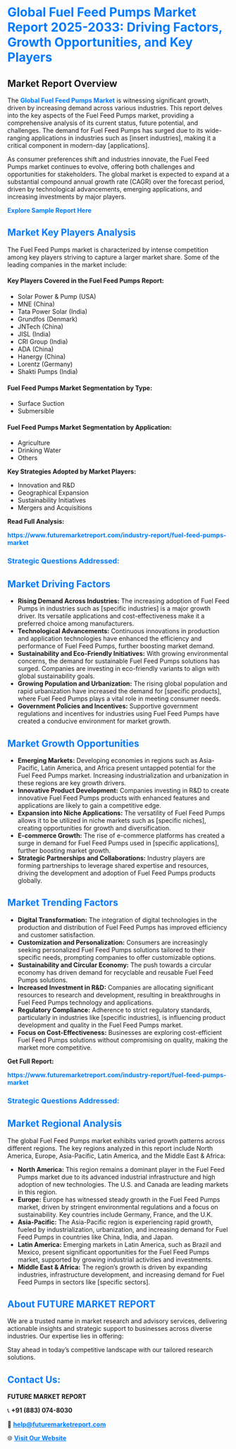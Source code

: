 <h1 style="color: #007BFF;">Global Fuel Feed Pumps Market Report 2025-2033: Driving Factors, Growth Opportunities, and Key Players</h1>

<section id="overview">
<h2>Market Report Overview</h2>
<p>The <a href="https://www.futuremarketreport.com/industry-report/fuel-feed-pumps-market" style="color: #007BFF; text-decoration: none;"><strong>Global Fuel Feed Pumps Market</strong></a> is witnessing significant growth, driven by increasing demand across various industries. This report delves into the key aspects of the Fuel Feed Pumps market, providing a comprehensive analysis of its current status, future potential, and challenges. The demand for Fuel Feed Pumps has surged due to its wide-ranging applications in industries such as [insert industries], making it a critical component in modern-day [applications].</p>
<p>As consumer preferences shift and industries innovate, the Fuel Feed Pumps market continues to evolve, offering both challenges and opportunities for stakeholders. The global market is expected to expand at a substantial compound annual growth rate (CAGR) over the forecast period, driven by technological advancements, emerging applications, and increasing investments by major players.</p>
</section>

<section id="overview">
<p><a href="https://www.futuremarketreport.com/request-sample/reportId=37301" style="color: #007BFF; text-decoration: none;"><strong>Explore Sample Report Here</strong></a></p>
</section>

<section id="key-players">
<h2 style="color: #007BFF;">Market Key Players Analysis</h2>
<p>The Fuel Feed Pumps market is characterized by intense competition among key players striving to capture a larger market share. Some of the leading companies in the market include:</p>
<h4>Key Players Covered in the Fuel Feed Pumps Report:</h4>
<ul><li>Solar Power &amp; Pump (USA)</li><li>MNE (China)</li><li>Tata Power Solar (India)</li><li>Grundfos (Denmark)</li><li>JNTech (China)</li><li>JISL (India)</li><li>CRI Group (India)</li><li>ADA (China)</li><li>Hanergy (China)</li><li>Lorentz (Germany)</li><li>Shakti Pumps (India)</li></ul>
<h4>Fuel Feed Pumps Market Segmentation by Type:</h4>
<ul><li>Surface Suction</li><li>Submersible</li></ul>

<h4>Fuel Feed Pumps Market Segmentation by Application:</h4>
<ul><li>Agriculture</li><li>Drinking Water</li><li>Others</li></ul>
<p><strong>Key Strategies Adopted by Market Players:</strong></p>
<ul>
<li>Innovation and R&D</li>
<li>Geographical Expansion</li>
<li>Sustainability Initiatives</li>
<li>Mergers and Acquisitions</li>
</ul>
</section>

<section>
<p><strong>Read Full Analysis: </strong></p><a href="https://www.futuremarketreport.com/industry-report/fuel-feed-pumps-market" style="color: #007BFF; text-decoration: none;"><strong>https://www.futuremarketreport.com/industry-report/fuel-feed-pumps-market</strong></a>
<h3 style="color: #007BFF;">Strategic Questions Addressed:</h3>
</section>

<section id="driving-factors">
<h2 style="color: #007BFF;">Market Driving Factors</h2>
<ul>
<li><strong>Rising Demand Across Industries:</strong> The increasing adoption of Fuel Feed Pumps in industries such as [specific industries] is a major growth driver. Its versatile applications and cost-effectiveness make it a preferred choice among manufacturers.</li>
<li><strong>Technological Advancements:</strong> Continuous innovations in production and application technologies have enhanced the efficiency and performance of Fuel Feed Pumps, further boosting market demand.</li>
<li><strong>Sustainability and Eco-Friendly Initiatives:</strong> With growing environmental concerns, the demand for sustainable Fuel Feed Pumps solutions has surged. Companies are investing in eco-friendly variants to align with global sustainability goals.</li>
<li><strong>Growing Population and Urbanization:</strong> The rising global population and rapid urbanization have increased the demand for [specific products], where Fuel Feed Pumps plays a vital role in meeting consumer needs.</li>
<li><strong>Government Policies and Incentives:</strong> Supportive government regulations and incentives for industries using Fuel Feed Pumps have created a conducive environment for market growth.</li>
</ul>
</section>

<section id="growth-opportunities">
<h2 style="color: #007BFF;">Market Growth Opportunities</h2>
<ul>
<li><strong>Emerging Markets:</strong> Developing economies in regions such as Asia-Pacific, Latin America, and Africa present untapped potential for the Fuel Feed Pumps market. Increasing industrialization and urbanization in these regions are key growth drivers.</li>
<li><strong>Innovative Product Development:</strong> Companies investing in R&D to create innovative Fuel Feed Pumps products with enhanced features and applications are likely to gain a competitive edge.</li>
<li><strong>Expansion into Niche Applications:</strong> The versatility of Fuel Feed Pumps allows it to be utilized in niche markets such as [specific niches], creating opportunities for growth and diversification.</li>
<li><strong>E-commerce Growth:</strong> The rise of e-commerce platforms has created a surge in demand for Fuel Feed Pumps used in [specific applications], further boosting market growth.</li>
<li><strong>Strategic Partnerships and Collaborations:</strong> Industry players are forming partnerships to leverage shared expertise and resources, driving the development and adoption of Fuel Feed Pumps products globally.</li>
</ul>
</section>

<section id="trending-factors">
<h2 style="color: #007BFF;">Market Trending Factors</h2>
<ul>
<li><strong>Digital Transformation:</strong> The integration of digital technologies in the production and distribution of Fuel Feed Pumps has improved efficiency and customer satisfaction.</li>
<li><strong>Customization and Personalization:</strong> Consumers are increasingly seeking personalized Fuel Feed Pumps solutions tailored to their specific needs, prompting companies to offer customizable options.</li>
<li><strong>Sustainability and Circular Economy:</strong> The push towards a circular economy has driven demand for recyclable and reusable Fuel Feed Pumps solutions.</li>
<li><strong>Increased Investment in R&D:</strong> Companies are allocating significant resources to research and development, resulting in breakthroughs in Fuel Feed Pumps technology and applications.</li>
<li><strong>Regulatory Compliance:</strong> Adherence to strict regulatory standards, particularly in industries like [specific industries], is influencing product development and quality in the Fuel Feed Pumps market.</li>
<li><strong>Focus on Cost-Effectiveness:</strong> Businesses are exploring cost-efficient Fuel Feed Pumps solutions without compromising on quality, making the market more competitive.</li>
</ul>
</section>

<section>
<p><strong>Get Full Report: </strong></p><a href="https://www.futuremarketreport.com/industry-report/fuel-feed-pumps-market" style="color: #007BFF; text-decoration: none;"><strong>https://www.futuremarketreport.com/industry-report/fuel-feed-pumps-market</strong></a>
<h3 style="color: #007BFF;">Strategic Questions Addressed:</h3>
</section>


<section id="regional-analysis">
<h2 style="color: #007BFF;">Market Regional Analysis</h2>
<p>The global Fuel Feed Pumps market exhibits varied growth patterns across different regions. The key regions analyzed in this report include North America, Europe, Asia-Pacific, Latin America, and the Middle East & Africa:</p>
<ul>
<li><strong>North America:</strong> This region remains a dominant player in the Fuel Feed Pumps market due to its advanced industrial infrastructure and high adoption of new technologies. The U.S. and Canada are leading markets in this region.</li>
<li><strong>Europe:</strong> Europe has witnessed steady growth in the Fuel Feed Pumps market, driven by stringent environmental regulations and a focus on sustainability. Key countries include Germany, France, and the U.K.</li>
<li><strong>Asia-Pacific:</strong> The Asia-Pacific region is experiencing rapid growth, fueled by industrialization, urbanization, and increasing demand for Fuel Feed Pumps in countries like China, India, and Japan.</li>
<li><strong>Latin America:</strong> Emerging markets in Latin America, such as Brazil and Mexico, present significant opportunities for the Fuel Feed Pumps market, supported by growing industrial activities and investments.</li>
<li><strong>Middle East & Africa:</strong> The region’s growth is driven by expanding industries, infrastructure development, and increasing demand for Fuel Feed Pumps in sectors like [specific sectors].</li>
</ul>
</section>

<footer>
<h2 style="color: #007BFF;">About FUTURE MARKET REPORT</h2>
<p>We are a trusted name in market research and advisory services, delivering actionable insights and strategic support to businesses across diverse industries. Our expertise lies in offering:</p>

<p>Stay ahead in today’s competitive landscape with our tailored research solutions.</p>

<h2 style="color: #007BFF;">Contact Us:</h2>
<p><strong>FUTURE MARKET REPORT</strong></p>
<p>📞 <strong>+91 (883) 074-8030</strong></p>
<p>📧 <strong><a href="mailto:help@futuremarketreport.com" style="color: #007BFF;">help@futuremarketreport.com</a></strong></p>
<p>🌐 <strong><a href="https://www.futuremarketreport.com/" style="color: #007BFF;">Visit Our Website</a></strong></p>
</footer>